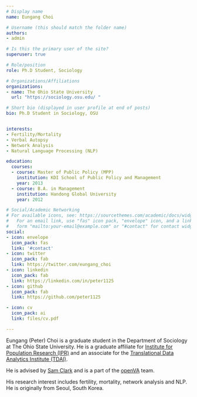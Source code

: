 ```yaml
---
# Display name
name: Eungang Choi

# Username (this should match the folder name)
authors:
- admin

# Is this the primary user of the site?
superuser: true

# Role/position
role: Ph.D Student, Sociology

# Organizations/Affiliations
organizations:
- name: The Ohio State University
  url: "https://sociology.osu.edu/ "

# Short bio (displayed in user profile at end of posts)
bio: Ph.D Student in Sociology, OSU


interests:
- Fertility/Mortality
- Verbal Autopsy
- Network Analysis
- Natural Language Processing (NLP)

education:
  courses:
  - course: Master of Public Policy (MPP)
    institution: KDI School of Public Policy and Management
    year: 2013
  - course: B.A. in Management
    institution: Handong Global University
    year: 2012

# Social/Academic Networking
# For available icons, see: https://sourcethemes.com/academic/docs/widgets/#icons
#   For an email link, use "fas" icon pack, "envelope" icon, and a link in the
#   form "mailto:your-email@example.com" or "#contact" for contact widget.
social:
- icon: envelope
  icon_pack: fas
  link: '#contact'
- icon: twitter
  icon_pack: fab
  link: https://twitter.com/eungang_choi
- icon: linkedin
  icon_pack: fab
  link: https://linkedin.com/in/peter1125
- icon: github
  icon_pack: fab
  link: https://github.com/peter1125

- icon: cv
  icon_pack: ai
  link: files/cv.pdf

---
```


Eungang (Peter) Choi is a graduate student in the Department of Sociology at The Ohio State University. He is a graduate affiliate for [Institute for Population Research (IPR)](https://ipr.osu.edu/) and an associate for the [Translational Data Analytics Institute (TDAI)](https://tdai.osu.edu/).

He is advised by [Sam Clark](http://www.samclark.net/) and is a part of the [openVA](http://openva.net/) team.

His research interest includes fertility, mortality, network analysis and NLP. He is originally from Seoul, South Korea.
